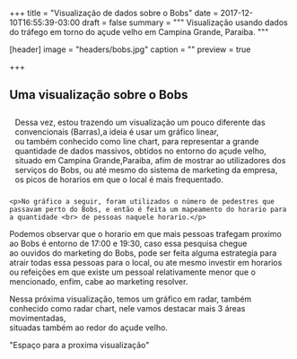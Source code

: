 +++
title = "Visualização de dados sobre o Bobs"
date = 2017-12-10T16:55:39-03:00
draft = false
summary = """
Visualização usando dados do tráfego em torno do açude velho em Campina Grande, Paraiba.
"""


[header]
image = "headers/bobs.jpg"
caption = ""
preview = true

+++

<script src="https://d3js.org/d3.v4.min.js"></script>
<link rel="stylesheet" href="https://maxcdn.bootstrapcdn.com/bootstrap/3.3.6/css/bootstrap.min.css">
<div class="container">
  <div class="row">
    <h2>Uma visualização sobre o Bobs</h2>
    <p>Dessa vez, estou trazendo um visualização um pouco diferente das convencionais (Barras),a ideia é usar um gráfico linear,<br> ou também conhecido como line chart, para representar a grande quantidade de dados massivos, obtidos no entorno do açude velho,<br> situado em Campina Grande,Paraiba, afim de mostrar ao utilizadores dos serviços do Bobs, ou até mesmo do sistema de marketing da empresa,<br> os picos de horarios em que o local é mais frequentado.</p>

    <p>No gráfico a seguir, foram utilizados o número de pedestres que passavam perto do Bobs, e então é feita um mapeamento do horario para a quantidade <br> de pessoas naquele horario.</p>

  </div>
  <div class="row mychart" id="chart"></div>

  <p>Podemos observar que o horario em que mais pessoas trafegam proximo ao Bobs é entorno de 17:00 e 19:30, caso essa pesquisa chegue <br> ao ouvidos do marketing do Bobs, pode ser feita alguma estrategia para atrair todas essa pessoas para o local, ou ate mesmo investir em horarios<br> ou refeições em que existe um pessoal relativamente menor que o mencionado, enfim, cabe ao marketing resolver.

  <p>Nessa próxima visualização, temos um gráfico em radar, também conhecido como radar chart, nele vamos destacar mais 3 áreas movimentadas,<br> situadas também ao redor do açude velho.

  <p>"Espaço para a proxima visualização"

</div>

<style type="text/css">
  .line {
      fill: none;
      stroke: #ffab00;
      stroke-width: 3;
  }

  .dot {
      fill: #ffab00;
      stroke: #fff;
  }

  .row p{
    padding: 10px;
  }

</style>
<script type="text/javascript">
    "user strict"

    function desenhaVisualizacao(dados){

      var larguraSVG = 800,
          alturaSVG = 500;

      var horariosBobs = dados.filter((dado) => dado.local === "bobs");
      console.log(horariosBobs);

      var margin = {top: 50, right: 50, bottom: 50, left: 50}
        , width = larguraSVG - margin.left - margin.right
        , height = alturaSVG - margin.top - margin.bottom;

      var n = 59;
      var horas = ["6:00","7:00","8:00","9:00","10:00","11:00","12:00","13:00","14:00","15:00","16:00","17:00","18:00","19:00","20:00"];

      var xScale = d3.scaleLinear()
          .domain([0, n])
          .range([0, width]);

      var x = d3.scaleBand()
        .domain(horas)
        .range([0, width]);

      var yScale = d3.scaleLinear()
          .domain([0, 320])
          .range([height, 0]);

      var line = d3.line()
          .x(function(d, i) { return xScale(i); })
          .y(function(d) { return yScale(d.total_pedestres); })
          .curve(d3.curveMonotoneX);

      var svg = d3.select("#chart").append("svg")
          .attr("width", width + margin.left + margin.right)
          .attr("height", height + margin.top + margin.bottom)
        .append("g")
          .attr("transform", "translate(" + margin.left + "," + margin.top + ")");

      svg.append("g")
          .attr("class", "x axis")
          .attr("transform", "translate(-22," + height + ")")
          .call(d3.axisBottom(x))
          .select(".domain")
            .remove();

      svg.append("g")
          .attr("class", "y axis")
          .call(d3.axisLeft(yScale));

      svg.append("path")
          .datum(horariosBobs)
          .attr("class", "line")
          .attr("d", line);

      svg.append("text")
          .attr("transform", "translate(20," + (height/100) + ") rotate(0)")
          .text("Número de pedestres");

    }

    d3.csv("https://raw.githubusercontent.com/luizaugustomm/pessoas-no-acude/master/dados/processados/dados.csv",function(dados){
        desenhaVisualizacao(dados);
    });

  </script>
